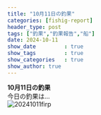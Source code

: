 ```yaml
---
title: "10月11日の釣果"
categories: [fishig-report]
header_type: post
tags: ["釣果","釣果報告","船"]
date: 2024-10-11
show_date         : true
show_tags         : true
show_categories   : true
show_author: true
---
```

**10月11日の釣果**
<br>
今日の釣果は…  
![20241011firp](https://file203-d.kuku.lu/files/20250307-1438_0042ea6cba63a77dff6981afb9c60011.jpg5 "2024/10/11の釣果")





